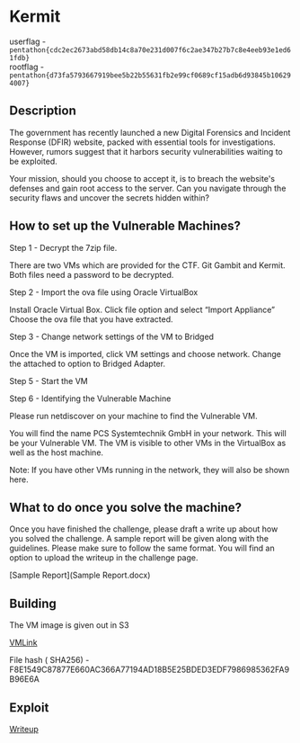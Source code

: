 # Kermit

userflag - `pentathon{cdc2ec2673abd58db14c8a70e231d007f6c2ae347b27b7c8e4eeb93e1ed61fdb}`   
rootflag - ` pentathon{d73fa5793667919bee5b22b55631fb2e99cf0689cf15adb6d93845b106294007}`

## Description

The government has recently launched a new Digital Forensics and Incident Response (DFIR) website, packed with essential tools for investigations. However, rumors suggest that it harbors security vulnerabilities waiting to be exploited.

Your mission, should you choose to accept it, is to breach the website's defenses and gain root access to the server. Can you navigate through the security flaws and uncover the secrets hidden within? 

## How to set up the Vulnerable Machines? 

Step 1 - Decrypt the 7zip file.

There are two VMs which are provided for the CTF. 
Git Gambit and Kermit. Both files need a password to be decrypted.  

Step 2 - Import the ova file using Oracle VirtualBox

Install Oracle Virtual Box. Click file option and select “Import Appliance”
Choose the ova file that you have extracted. 

Step 3 - Change network settings of the VM to Bridged

Once the VM is imported, click VM settings and choose network. Change the attached to option to Bridged Adapter. 

Step 5 - Start the VM

Step 6 - Identifying the Vulnerable Machine

Please run netdiscover on your machine to find the Vulnerable VM.



You will find the name PCS Systemtechnik GmbH in your network. This will be your Vulnerable VM.  The VM is visible to other VMs in the VirtualBox as well as the host machine. 

Note: If you have other VMs running in the network, they will also be shown here. 


## What to do once you solve the machine? 

Once you have finished the challenge, please draft a write up about how you solved the challenge. A sample report will be given along with the guidelines. Please make sure to follow the same format. You will find an option to upload the writeup in the challenge page. 

[Sample Report](Sample Report.docx)


## Building 

The VM image is given out in S3 

[VMLink](https://pentathon.s3.ap-south-1.amazonaws.com/Kermit.7z)

File hash ( SHA256) -  F8E1549C87877E660AC366A77194AD18B5E25BDED3EDF7986985362FA9B96E6A

## Exploit

[Writeup](Kermit_writup.pdf)

